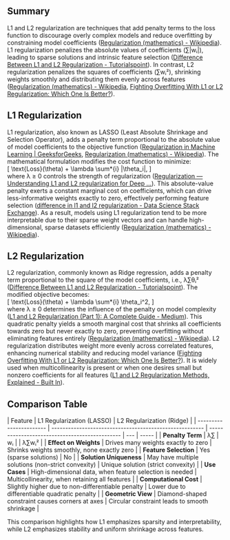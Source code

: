 ## Summary

L1 and L2 regularization are techniques that add penalty terms to the loss function to discourage overly complex models and reduce overfitting by constraining model coefficients ([Regularization (mathematics) - Wikipedia](https://en.wikipedia.org/wiki/Regularization_%28mathematics%29?utm_source=chatgpt.com)). L1 regularization penalizes the absolute values of coefficients (∑|wᵢ|), leading to sparse solutions and intrinsic feature selection ([Difference Between L1 and L2 Regularization - Tutorialspoint](https://www.tutorialspoint.com/difference-between-l1-and-l2-regularization?utm_source=chatgpt.com)). In contrast, L2 regularization penalizes the squares of coefficients (∑wᵢ²), shrinking weights smoothly and distributing them evenly across features ([Regularization (mathematics) - Wikipedia](https://en.wikipedia.org/wiki/Regularization_%28mathematics%29?utm_source=chatgpt.com), [Fighting Overfitting With L1 or L2 Regularization: Which One Is Better?](https://neptune.ai/blog/fighting-overfitting-with-l1-or-l2-regularization?utm_source=chatgpt.com)).

## L1 Regularization

L1 regularization, also known as LASSO (Least Absolute Shrinkage and Selection Operator), adds a penalty term proportional to the absolute value of model coefficients to the objective function ([Regularization in Machine Learning | GeeksforGeeks](https://www.geeksforgeeks.org/regularization-in-machine-learning/?utm_source=chatgpt.com), [Regularization (mathematics) - Wikipedia](https://en.wikipedia.org/wiki/Regularization_%28mathematics%29?utm_source=chatgpt.com)). The mathematical formulation modifies the cost function to minimize:  
\[
\text{Loss}(\theta) + \lambda \sum*{i} |\theta_i|,
\]  
where λ ≥ 0 controls the strength of regularization ([Regularization — Understanding L1 and L2 regularization for Deep ...](https://medium.com/analytics-vidhya/regularization-understanding-l1-and-l2-regularization-for-deep-learning-a7b9e4a409bf?utm_source=chatgpt.com)). This absolute-value penalty exerts a constant marginal cost on coefficients, which can drive less-informative weights exactly to zero, effectively performing feature selection ([difference in l1 and l2 regularization - Data Science Stack Exchange](https://datascience.stackexchange.com/questions/74341/difference-in-l1-and-l2-regularization?utm_source=chatgpt.com)). As a result, models using L1 regularization tend to be more interpretable due to their sparse weight vectors and can handle high-dimensional, sparse datasets efficiently ([Regularization (mathematics) - Wikipedia](https://en.wikipedia.org/wiki/Regularization*%28mathematics%29?utm_source=chatgpt.com)).

## L2 Regularization

L2 regularization, commonly known as Ridge regression, adds a penalty term proportional to the square of the model coefficients, i.e., λ∑θᵢ² ([Difference Between L1 and L2 Regularization - Tutorialspoint](https://www.tutorialspoint.com/difference-between-l1-and-l2-regularization?utm_source=chatgpt.com)). The modified objective becomes:  
\[
\text{Loss}(\theta) + \lambda \sum*{i} \theta_i^2,
\]  
where λ ≥ 0 determines the influence of the penalty on model complexity ([L1 and L2 Regularization (Part 1): A Complete Guide - Medium](https://medium.com/%40alejandro.itoaramendia/l1-and-l2-regularization-part-1-a-complete-guide-51cf45bb4ade?utm_source=chatgpt.com)). This quadratic penalty yields a smooth marginal cost that shrinks all coefficients towards zero but never exactly to zero, preventing overfitting without eliminating features entirely ([Regularization (mathematics) - Wikipedia](https://en.wikipedia.org/wiki/Regularization*%28mathematics%29?utm_source=chatgpt.com)). L2 regularization distributes weight more evenly across correlated features, enhancing numerical stability and reducing model variance ([Fighting Overfitting With L1 or L2 Regularization: Which One Is Better?](https://neptune.ai/blog/fighting-overfitting-with-l1-or-l2-regularization?utm_source=chatgpt.com)). It is widely used when multicollinearity is present or when one desires small but nonzero coefficients for all features ([L1 and L2 Regularization Methods, Explained - Built In](https://builtin.com/data-science/l2-regularization?utm_source=chatgpt.com)).

## Comparison Table

| Feature                 | L1 Regularization (LASSO)                               | L2 Regularization (Ridge)                      |
| ----------------------- | ------------------------------------------------------- | ---------------------------------------------- | --- | ----- |
| **Penalty Term**        | λ∑                                                      | wᵢ                                             |     | λ∑wᵢ² |
| **Effect on Weights**   | Drives many weights exactly to zero                     | Shrinks weights smoothly, none exactly zero    |
| **Feature Selection**   | Yes (sparse solutions)                                  | No                                             |
| **Solution Uniqueness** | May have multiple solutions (non-strict convexity)      | Unique solution (strict convexity)             |
| **Use Cases**           | High-dimensional data, when feature selection is needed | Multicollinearity, when retaining all features |
| **Computational Cost**  | Slightly higher due to non-differentiable penalty       | Lower due to differentiable quadratic penalty  |
| **Geometric View**      | Diamond-shaped constraint causes corners at axes        | Circular constraint leads to smooth shrinkage  |

This comparison highlights how L1 emphasizes sparsity and interpretability, while L2 emphasizes stability and uniform shrinkage across features.
